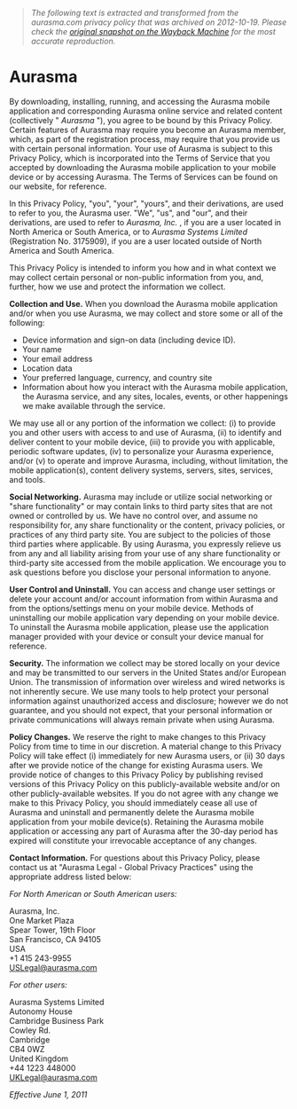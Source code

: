 > *The following text is extracted and transformed from the aurasma.com privacy policy that was archived on 2012-10-19. Please check the [original snapshot on the Wayback Machine](https://web.archive.org/web/20121019011510id_/http%3A//www.aurasma.com/privacy) for the most accurate reproduction.*

# Aurasma

By downloading, installing, running, and accessing the Aurasma mobile application and corresponding Aurasma online service and related content (collectively " _Aurasma_ "), you agree to be bound by this Privacy Policy. Certain features of Aurasma may require you become an Aurasma member, which, as part of the registration process, may require that you provide us with certain personal information. Your use of Aurasma is subject to this Privacy Policy, which is incorporated into the Terms of Service that you accepted by downloading the Aurasma mobile application to your mobile device or by accessing Aurasma. The Terms of Services can be found on our website, for reference.

In this Privacy Policy, "you", "your", "yours", and their derivations, are used to refer to you, the Aurasma user. "We", "us", and "our", and their derivations, are used to refer to _Aurasma, Inc._ , if you are a user located in North America or South America, or to _Aurasma Systems Limited_ (Registration No. 3175909), if you are a user located outside of North America and South America.

This Privacy Policy is intended to inform you how and in what context we may collect certain personal or non-public information from you, and, further, how we use and protect the information we collect.

**Collection and Use.** When you download the Aurasma mobile application and/or when you use Aurasma, we may collect and store some or all of the following:

  * Device information and sign-on data (including device ID).
  * Your name
  * Your email address
  * Location data
  * Your preferred language, currency, and country site
  * Information about how you interact with the Aurasma mobile application, the Aurasma service, and any sites, locales, events, or other happenings we make available through the service.



We may use all or any portion of the information we collect: (i) to provide you and other users with access to and use of Aurasma, (ii) to identify and deliver content to your mobile device, (iii) to provide you with applicable, periodic software updates, (iv) to personalize your Aurasma experience, and/or (v) to operate and improve Aurasma, including, without limitation, the mobile application(s), content delivery systems, servers, sites, services, and tools.

**Social Networking.** Aurasma may include or utilize social networking or "share functionality" or may contain links to third party sites that are not owned or controlled by us. We have no control over, and assume no responsibility for, any share functionality or the content, privacy policies, or practices of any third party site. You are subject to the policies of those third parties where applicable. By using Aurasma, you expressly relieve us from any and all liability arising from your use of any share functionality or third-party site accessed from the mobile application. We encourage you to ask questions before you disclose your personal information to anyone.

**User Control and Uninstall.** You can access and change user settings or delete your account and/or account information from within Aurasma and from the options/settings menu on your mobile device. Methods of uninstalling our mobile application vary depending on your mobile device. To uninstall the Aurasma mobile application, please use the application manager provided with your device or consult your device manual for reference.

**Security.** The information we collect may be stored locally on your device and may be transmitted to our servers in the United States and/or European Union. The transmission of information over wireless and wired networks is not inherently secure. We use many tools to help protect your personal information against unauthorized access and disclosure; however we do not guarantee, and you should not expect, that your personal information or private communications will always remain private when using Aurasma.

**Policy Changes.** We reserve the right to make changes to this Privacy Policy from time to time in our discretion. A material change to this Privacy Policy will take effect (i) immediately for new Aurasma users, or (ii) 30 days after we provide notice of the change for existing Aurasma users. We provide notice of changes to this Privacy Policy by publishing revised versions of this Privacy Policy on this publicly-available website and/or on other publicly-available websites. If you do not agree with any change we make to this Privacy Policy, you should immediately cease all use of Aurasma and uninstall and permanently delete the Aurasma mobile application from your mobile device(s). Retaining the Aurasma mobile application or accessing any part of Aurasma after the 30-day period has expired will constitute your irrevocable acceptance of any changes.

**Contact Information.** For questions about this Privacy Policy, please contact us at "Aurasma Legal - Global Privacy Practices" using the appropriate address listed below:

_For North American or South American users:_

Aurasma, Inc.  
One Market Plaza  
Spear Tower, 19th Floor  
San Francisco, CA 94105  
USA  
+1 415 243-9955  
[USLegal@aurasma.com](mailto:USLegal@aurasma.com)

_For other users:_

Aurasma Systems Limited  
Autonomy House  
Cambridge Business Park  
Cowley Rd.  
Cambridge  
CB4 0WZ  
United Kingdom  
+44 1223 448000  
[UKLegal@aurasma.com](mailto:UKLegal@aurasma.com)

_Effective June 1, 2011_

